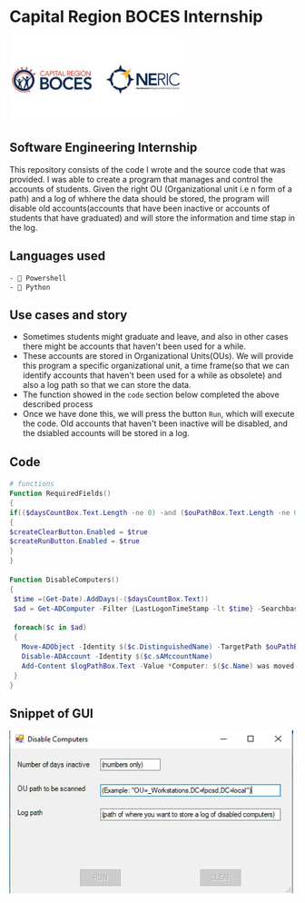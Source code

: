 # Capital Region BOCES Internship
![Software engineering intern](https://github.com/Nlege001/BOCES_iNTERNSHIP/blob/source-codes/Untitled%20design-6.png)

## Software Engineering Internship


This repository consists of the code I wrote and the source code that was provided. I was able to create a program that manages and control the accounts of students. Given the right OU (Organizational unit i.e n form of a path) and a log of whhere the data should be stored, the program will disable old accounts(accounts that have been inactive or accounts of students that have graduated) and will store the information and time stap in the log.



## Languages used
    - 🔌 Powershell
    - 🐍 Python

## Use cases and story
- Sometimes students might graduate and leave, and also in other cases there might be accounts that haven't been used for a while. 
- These accounts are stored in Organizational Units(OUs). We will provide this program a specific organizational unit, a time frame(so that we can identify accounts that haven't been used for a while as obsolete) and also a log path so that we can store the data.
- The function showed in the ```code``` section below completed the above described process
- Once we have done this, we will press the button ```Run```, which will execute the code. Old accounts that haven't been inactive will be disabled, and the dsiabled accounts will be stored in a log. 


## Code


```powershell
# functions
Function RequiredFields()
{
if(($daysCountBox.Text.Length -ne 0) -and ($ouPathBox.Text.Length -ne 0) -and ($logPathBox.Text.Length -ne 0))
{
$createClearButton.Enabled = $true
$createRunButton.Enabled = $true
}
}

Function DisableComputers()
{
 $time =(Get-Date).AddDays(-($daysCountBox.Text))
 $ad = Get-ADComputer -Filter {LastLogonTimeStamp -lt $time} -Searchbase $ouPathBox.Text -Properties *
 
 foreach($c in $ad)
 {
   Move-ADObject -Identity $($c.DistinguishedName) -TargetPath $ouPathBox.Text
   Disable-ADAccount -Identity $($c.sAMccountName)
   Add-Content $logPathBox.Text -Value *Computer: $($c.Name) was moved and disabled on $(Get-Date -Format "MM/dd/yy")
 }
}
```


    
## Snippet of GUI
<img src="https://github.com/Nlege001/BOCES_iNTERNSHIP/blob/main/disbalecomputers.jpg" width= 500/>
